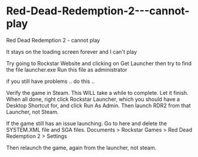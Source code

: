 # Red-Dead-Redemption-2---cannot-play
Red Dead Redemption 2 - cannot play

It stays on the loading screen forever and I can't play

Try going to Rockstar Website and clicking on Get Launcher then try to find the file launcher.exe Run this file as administrator

if you still have problems .. do this ..

Verify the game in Steam.
This WILL take a while to complete. Let it finish.
When all done, right click Rockstar Launcher, which you should have a Desktop Shortcut for, and click Run As Admin. Then launch RDR2 from that Launcher, not Steam.

If the game still has an issue launching.
Go to here and delete the SYSTEM.XML file and SGA files.
Documents > Rockstar Games > Red Dead Redemption 2 > Settings

Then relaunch the game, again from the launcher, not steam.
